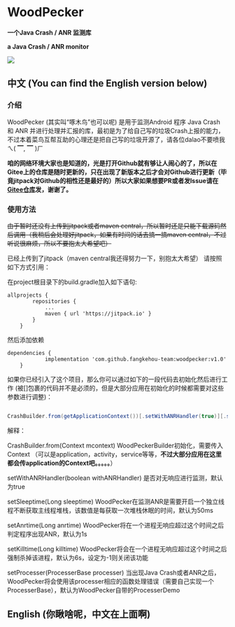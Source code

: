 # WoodPecker

**一个Java Crash / ANR 监测库**

**a Java Crash / ANR monitor**

[![](https://jitpack.io/v/fangkehou-team/woodpecker.svg)](https://jitpack.io/#fangkehou-team/woodpecker)

## 中文 (You can find the English version below)

### 介绍

WoodPecker (其实叫“啄木鸟”也可以呢) 是用于监测Android 程序 Java Crash 和 ANR 并进行处理并汇报的库，最初是为了给自己写的垃圾Crash上报的能力，不过本着菜鸟互帮互助的心理还是把自己写的垃圾开源了，请各位dalao不要喷我ㄟ( ▔, ▔ )ㄏ

**咱的网络环境大家也是知道的，光是打开Github就有够让人闹心的了，所以在Gitee上的仓库是随时更新的，只在出现了新版本之后才会对Github进行更新（毕竟jitpack对Github的相性还是最好的）所以大家如果想要PR或者发Issue请在[Gitee仓库](https://gitee.com/zmsw/woodpecker/ "woodpecker")发，谢谢了。**

### 使用方法

~~由于暂时还没有上传到jitpack或者maven central，所以暂时还是只能下载源码然后调用（我稍后会处理好jitpack，如果有时间的话去搞一搞maven central，不过听说很麻烦，所以不要抱太大希望吧）~~

已经上传到了jitpack（maven central我还得努力一下，别抱太大希望） 请按照如下方式引用：

在project根目录下的build.gradle加入如下语句:
```
allprojects {
		repositories {
			...
			maven { url 'https://jitpack.io' }
		}
	}
```

然后添加依赖
```
dependencies {
	        implementation 'com.github.fangkehou-team:woodpecker:v1.0'
	}
```

如果你已经引入了这个项目，那么你可以通过如下的一段代码去初始化然后进行工作 (被[]包裹的代码并不是必须的，但是大部分应用在初始化的时候都需要对这些参数进行调整)：

```java

CrashBuilder.from(getApplicationContext())[.setWithANRHandler(true)][.setSleeptime(50L)][.setKilltime(1000L)][.setAnrtime(1000L)][.setProcesser(new DemoProcesser())].build().init();

```

解释：

CrashBuilder.from(Context mcontext) WoodPeckerBuilder初始化，需要传入Context （可以是application，activity，service等等，**不过大部分应用在这里都会传application的Context吧。。。。。**）

setWithANRHandler(boolean withANRHandler) 是否对无响应进行监测，默认为true

setSleeptime(Long sleeptime) WoodPecker在监测ANR是需要开启一个独立线程不断获取主线程堆栈，该数值是每获取一次堆栈休眠的时间，默认为50ms

setAnrtime(Long anrtime) WoodPecker将在一个进程无响应超过这个时间之后判定程序出现ANR，默认为1s

setKilltime(Long killtime) WoodPecker将会在一个进程无响应超过这个时间之后强制杀掉该进程，默认为6s，设定为-1则关闭该功能

setProcesser(ProcesserBase processer) 当出现Java Crash或者ANR之后，WoodPecker将会使用该processer相应的函数处理错误（需要自己实现一个ProcesserBase），默认为WoodPecker自带的ProcesserDemo

## English (你瞅啥呢，中文在上面啊)

